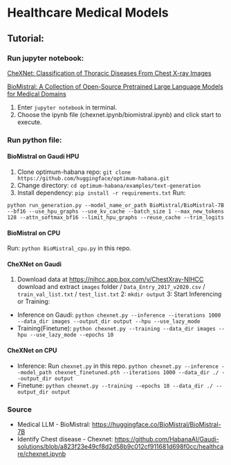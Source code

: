 # Healthcare Medical Models 

## Tutorial:
### Run jupyter notebook:
[CheXNet: Classification of Thoracic Diseases From Chest X-ray Images](https://github.com/winniechj/Medical_Models/blob/main/chexnet.ipynb)

[BioMistral: A Collection of Open-Source Pretrained Large Language Models for Medical Domains](https://github.com/winniechj/Medical_Models/blob/main/biomistral.ipynb)

1. Enter `jupyter notebook` in terminal.
2. Choose the ipynb file (chexnet.ipynb/biomistral.ipynb) and click start to execute.

### Run python file:
#### BioMistral on Gaudi HPU
1. Clone optimum-habana repo: `git clone https://github.com/huggingface/optimum-habana.git`
2. Change directory: `cd optimum-habana/examples/text-generation`
3. Install dependency: `pip install -r requirements.txt`
Run: 
```
python run_generation.py --model_name_or_path BioMistral/BioMistral-7B --bf16 --use_hpu_graphs --use_kv_cache --batch_size 1 --max_new_tokens 128 --attn_softmax_bf16 --limit_hpu_graphs --reuse_cache --trim_logits
```

#### BioMistral on CPU
Run: `python BioMistral_cpu.py` in this repo.

#### CheXNet on Gaudi

1. Download data at https://nihcc.app.box.com/v/ChestXray-NIHCC
download and extract `images` folder / `Data_Entry_2017_v2020.csv` / `train_val_list.txt` / `test_list.txt` 
2: `mkdir output`
3: Start Inferencing or Training:
- Inference on Gaudi: `python chexnet.py --inference --iterations 1000 --data_dir images --output_dir output --hpu --use_lazy_mode`
- Training(Finetune): `python chexnet.py --training --data_dir images --hpu --use_lazy_mode --epochs 10 `

#### CheXNet on CPU
- Inference: Run `chexnet.py` in this repo. `python chexnet.py --inference --model_path chexnet_finetuned.pth --iterations 1000 --data_dir ./ --output_dir output `
- Finetune: `python chexnet.py --training --epochs 10 --data_dir ./ --output_dir output `
  
### Source
- Medical LLM - BioMistral: https://huggingface.co/BioMistral/BioMistral-7B
- Identify Chest disease - Chexnet: https://github.com/HabanaAI/Gaudi-solutions/blob/a823f23e49cf8d2d58b9c012cf911681d698f0cc/healthcare/chexnet.ipynb
